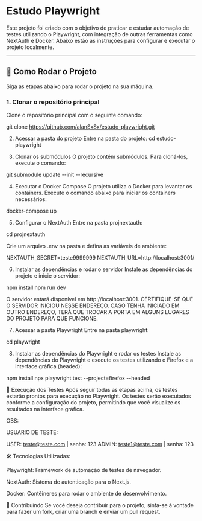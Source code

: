 # Estudo Playwright

Este projeto foi criado com o objetivo de praticar e estudar automação de testes utilizando o Playwright, com integração de outras ferramentas como NextAuth e Docker. Abaixo estão as instruções para configurar e executar o projeto localmente.

---

## 🚀 Como Rodar o Projeto

Siga as etapas abaixo para rodar o projeto na sua máquina.

### 1. Clonar o repositório principal

Clone o repositório principal com o seguinte comando:

git clone https://github.com/alanSxSx/estudo-playwright.git

2. Acessar a pasta do projeto
Entre na pasta do projeto:
cd estudo-playwright

3. Clonar os submódulos
O projeto contém submódulos. Para cloná-los, execute o comando:

  git submodule update --init --recursive

4. Executar o Docker Compose
O projeto utiliza o Docker para levantar os containers. Execute o comando abaixo para iniciar os containers necessários:

  docker-compose up

5. Configurar o NextAuth
Entre na pasta projnextauth:

  cd projnextauth

Crie um arquivo .env na pasta e defina as variáveis de ambiente:

NEXTAUTH_SECRET=teste9999999
NEXTAUTH_URL=http://localhost:3001/

6. Instalar as dependências e rodar o servidor
Instale as dependências do projeto e inicie o servidor:

  npm install
  npm run dev

O servidor estará disponível em http://localhost:3001.
CERTIFIQUE-SE QUE O SERVIDOR INICIOU NESSE ENDEREÇO. CASO TENHA INICIADO EM OUTRO ENDEREÇO, TERÁ QUE TROCAR A PORTA EM ALGUNS LUGARES DO PROJETO PARA QUE FUNCIONE.

7. Acessar a pasta Playwright
Entre na pasta playwright:

  cd playwright

8. Instalar as dependências do Playwright e rodar os testes
Instale as dependências do Playwright e execute os testes utilizando o Firefox e a interface gráfica (headed):

  npm install
  npx playwright test --project=firefox --headed

📄 Execução dos Testes
Após seguir todas as etapas acima, os testes estarão prontos para execução no Playwright. Os testes serão executados conforme a configuração do projeto, permitindo que você visualize os resultados na interface gráfica.

OBS:

USUARIO DE TESTE:

USER: teste@teste.com | senha: 123
ADMIN: teste1@teste.com | senha: 123

🛠️ Tecnologias Utilizadas:

Playwright: Framework de automação de testes de navegador.

NextAuth: Sistema de autenticação para o Next.js.

Docker: Contêineres para rodar o ambiente de desenvolvimento.

🤝 Contribuindo
Se você deseja contribuir para o projeto, sinta-se à vontade para fazer um fork, criar uma branch e enviar um pull request.







